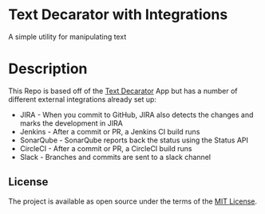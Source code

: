 # Text Decarator with Integrations

A simple utility for manipulating text

# Description

This Repo is based off of the [Text Decarator](https://github.com/birds-of-a-feather/dc-summit-integration-workshop-ci-java) App but has a number of different external integrations already set up:
- JIRA - When you commit to GitHub, JIRA also detects the changes and marks the development in JIRA
- Jenkins - After a commit or PR, a Jenkins CI build runs
- SonarQube - SonarQube reports back the status using the Status API
- CircleCI - After a commit or PR, a CircleCI build runs
- Slack - Branches and commits are sent to a slack channel

## License

The project is available as open source under the terms of the [MIT License](http://opensource.org/licenses/MIT).
